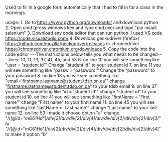 Used to fill in a google form automatically that I had to fill in for a class in the mornings.

usage:
    1.  Go to https://www.python.org/downloads/ and download python
    2.  Open cmd (press windows key and type cmd.exe) and type "pip install selenium"
    3.  Download any code editor that can run python. I used VS code https://code.visualstudio.com/
    4.  Download geckodriver (firefox) https://github.com/mozilla/geckodriver/releases or chromedriver https://chromedriver.chromium.org/downloads
    5.  Copy the code into the code editor
          ---The instructions below tells you what needs to be changed---
          lines: 10, 11, 13, 37, 41, 45, and 53
    6.  on line 10 you will see something like "user = 'student id'" Change "student id" to your student id 
    7.  on line 11 you will see something like "passw = 'password'" Change the "password" to your password
    8.  on line 13 you will see something like "email='firstname.lastname@student.tdsb.on.ca'" change "firstname.lastname@student.tdsb.on.ca" to your tdsb email
    9.  on line 37 you will see something like "id = 'student id'" change "student id" to your student id
    10. on line 41 you will see something like "firstName = 'First name'" change "First name" to your first name
    11. on line 45 you will see something like "lastName = 'Last name'" change "Last name" to your last name
    12. on line 53 I made it choose option "a" change "//*[@id="mG61Hd"]/div[2]/div/div[2]/div[4]/div/div/div[2]/div/div[2]/div[3]" to 
       "//*[@id="mG61Hd"]/div[2]/div/div[2]/div[4]/div/div/div[2]/div/div[2]/div[4]" to make it option "b"   
